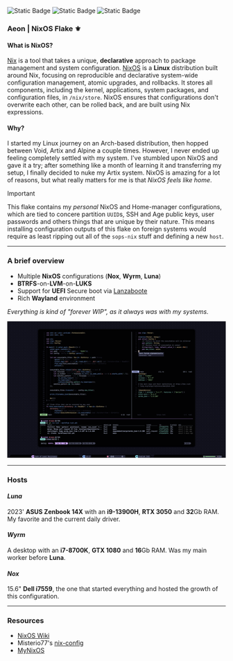 ![Static Badge](https://img.shields.io/badge/NixOS-Unstable-cba6f7?style=flat&logo=NixOS&logoColor=cba6f7&labelColor=191826)
![Static Badge](https://img.shields.io/badge/State-Forever_WIP-a6e3a1?style=flat&logo=fireship&logoColor=a6e3a1&labelColor=191826)
![Static Badge](https://img.shields.io/badge/Powered_by-Sleep_deprivation-89dceb?style=flat&logo=nuke&logoColor=89dceb&labelColor=191826)

### Aeon | NixOS Flake ⚜️

#### What is NixOS?
[Nix](https://nixos.org/) is a tool that takes a unique, **declarative** approach to package management and system configuration. [NixOS](https://nixos.org/) is a **Linux** distribution built around Nix, focusing on reproducible and declarative system-wide configuration management, atomic upgrades, and rollbacks. It stores all components, including the kernel, applications, system packages, and configuration files, in `/nix/store`. NixOS ensures that configurations don't overwrite each other, can be rolled back, and are built using Nix expressions.

#### Why?
I started my Linux journey on an Arch-based distribution, then hopped between Void, Artix and Alpine a couple times. However, I never ended up feeling completely settled with my system. I've stumbled upon NixOS and gave it a try; after something like a month of learning it and transferring my setup, I finally decided to nuke my Artix system. NixOS is amazing for a lot of reasons, but what really matters for me is that *NixOS* *feels like home*.

> [!IMPORTANT]
> This flake contains my *personal* NixOS and Home-manager configurations, which are tied to concere partition `UUID`s, SSH and Age public keys, user passwords and others things that are unique by their nature. This means installing configuration outputs of this flake on foreign systems would require as least ripping out all of the `sops-nix` stuff and defining a new `host`.

---

### A brief overview
- Multiple **NixOS** configurations (**Nox**, **Wyrm**, **Luna**)
- **BTRFS**-on-**LVM**-on-**LUKS**
- Support for **UEFI** Secure boot via [Lanzaboote](https://github.com/nix-community/lanzaboote)
- Rich **Wayland** environment

*Everything is kind of "forever WIP", as it always was with my systems.*

![Screenshot of Hyprland @ November 2023](assets/hyprland-nov-23-1.png)

---

### Hosts

#### *Luna*
2023' **ASUS Zenbook 14X** with an **i9-13900H**, **RTX 3050** and **32**Gb RAM. My favorite and the current daily driver.

#### *Wyrm*
A desktop with an **i7-8700K**, **GTX 1080** and **16**Gb RAM. Was my main worker before **Luna**.

#### *Nox*
15.6" **Dell i7559**, the one that started everything and hosted the growth of this configuration.

---

### Resources
- [NixOS Wiki](https://nixos.wiki)
- Misterio77's [nix-config](https://github.com/Misterio77/nix-config)
- [MyNixOS](https://mynixos.com)
